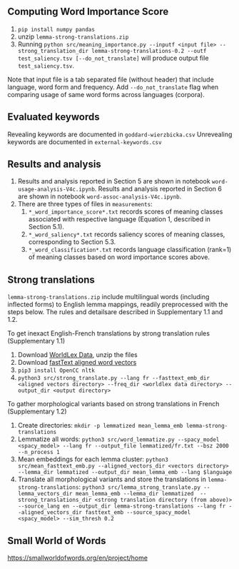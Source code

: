## Computing Word Importance Score
1. `pip install numpy pandas`
2. unzip `lemma-strong-translations.zip`
3. Running `python src/meaning_importance.py --inputf <input file> --strong_translation_dir lemma-strong-translations-0.2 --outf test_saliency.tsv [--do_not_translate]` will produce output file `test_saliency.tsv`.

Note that input file is a tab separated file (without header) that include language, word form and frequency. Add `--do_not_translate` flag when comparing usage of same word forms across languages (corpora).

## Evaluated keywords
Revealing keywords are documented in `goddard-wierzbicka.csv`
Unrevealing keywords are documented in `external-keywords.csv`

## Results and analysis

1. Results and analysis reported in Section 5 are shown in notebook `word-usage-analysis-V4c.ipynb`.
Results and analysis reported in Section 6 are shown in notebook `word-assoc-analysis-V4c.ipynb`.
2. There are three types of files in `measurements`:
   1. `*_word_importance_score*.txt` records scores of meaning classes associated with respective language (Equation 1, 
   described in Section 5.1).
   2. `*_word_saliency*.txt` records saliency scores of meaning classes, corresponding to Section 5.3. 
   3. `*_word_classification*.txt` records language classification (rank=1) of meaning classes based on 
   word importance scores above.



## Strong translations
`lemma-strong-translations.zip` include multilingual words (including inflected forms) to English lemma 
mappings, readily preprocessed with the steps below. The rules and detailsare described in 
Supplementary 1.1 and 1.2.

To get inexact English-French translations by strong translation rules (Supplementary 1.1)
1. Download [WorldLex Data](http://worldlex.lexique.org/files/Fre.Freq.2.rar), unzip the files
2. Download [fastText aligned word vectors](https://fasttext.cc/docs/en/aligned-vectors.html)
3. `pip3 install OpenCC nltk`
4. `python3 src/strong_translate.py --lang fr --fasttext_emb_dir <aligned vectors directory> --freq_dir <worldlex data directory> --output_dir <output directory>`

To gather morphological variants based on strong translations in French (Supplementary 1.2)
1. Create directories: `mkdir -p lemmatized mean_lemma_emb lemma-strong-translations`
2. Lemmatize all words: `python3 src/word_lemmatize.py --spacy_model <spacy_model> --lang fr --output_file lemmatized/fr.txt --bsz 2000 --n_process 1`
3. Mean embeddings for each lemma cluster: `python3 src/mean_fasttext_emb.py --aligned_vectors_dir <vectors directory> --lemma_dir lemmatized --output_dir mean_lemma_emb --lang $language`
4. Translate all morphological variants and store the translations in `lemma-strong-translations`: `python3 src/lemma_strong_translate.py --lemma_vectors_dir mean_lemma_emb --lemma_dir lemmatized 
 --strong_translations_dir <strong translation directory (from above)> --source_lang en
 --output_dir lemma-strong-translations --lang fr
 --aligned_vectors_dir fasttext_emb --source_spacy_model <spacy_model> --sim_thresh 0.2`

## Small World of Words

https://smallworldofwords.org/en/project/home





